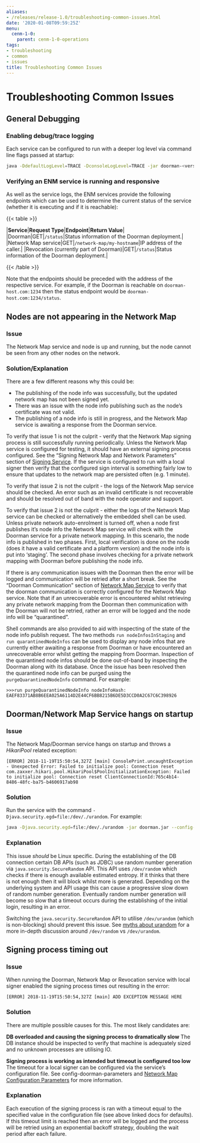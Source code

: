 ```yaml
---
aliases:
- /releases/release-1.0/troubleshooting-common-issues.html
date: '2020-01-08T09:59:25Z'
menu:
  cenm-1-0:
    parent: cenm-1-0-operations
tags:
- troubleshooting
- common
- issues
title: Troubleshooting Common Issues
---
```



# Troubleshooting Common Issues



## General Debugging


### Enabling debug/trace logging

Each service can be configured to run with a deeper log level via command line flags passed at startup:

```bash
java -DdefaultLogLevel=TRACE -DconsoleLogLevel=TRACE -jar doorman-<version>.jar --config-file <config file>
```


### Verifying an ENM service is running and responsive

As well as the service logs, the ENM services provide the following endpoints which can be used to determine the current
status of the service (whether it is executing and if it is reachable):


{{< table >}}

|**Service**|**Request Type**|**Endpoint**|**Return Value**|
|Doorman|GET|`/status`|Status information of the Doorman deployment.|
|Network Map service|GET|`/network-map/my-hostname`|IP address of the caller.|
|Revocation (currently part of Doorman)|GET|`/status`|Status information of the Doorman deployment.|

{{< /table >}}

Note that the endpoints should be preceded with the address of the respective service. For example, if the Doorman is
reachable on `doorman-host.com:1234` then the status endpoint would be `doorman-host.com:1234/status`.


## Nodes are not appearing in the Network Map


### Issue

The Network Map service and node is up and running, but the node cannot be seen from any other nodes on the network.


### Solution/Explanation

There are a few different reasons why this could be:


* The publishing of the node info was successfully, but the updated network map has not been signed yet.
* There was an issue with the node info publishing such as the node’s certificate was not valid.
* The publishing of a node info is still in progress, and the Network Map service is awaiting a response from the
Doorman service.

To verify that issue 1 is not the culprit - verify that the Network Map signing process is still successfully running
periodically. Unless the Network Map service is configured for testing, it should have an external signing process
configured. See the “Signing Network Map and Network Parameters” section of [Signing Service](signing-service.md). If the service is
configured to run with a local signer then verify that the configured sign interval is something fairly low to ensure
that updates to the network map are persisted often (e.g. 1 minute).

To verify that issue 2 is not the culprit - the logs of the Network Map service should be checked. An error such as an
invalid certificate is not recoverable and should be resolved out of band with the node operator and support.

To verify that issue 2 is not the culprit - either the logs of the Network Map service can be checked or alternatively
the embedded shell can be used. Unless private network auto-enrolment is turned off, when a node first publishes it’s
node info the Network Map service will check with the Doorman service for a private network mapping. In this scenario,
the node info is published in two phases. First, local verification is done on the node (does it have a valid
certificate and a platform version) and the node info is put into ‘staging’. The second phase involves checking for a
private network mapping with Doorman before publishing the node info.

If there is any communication issues with the Doorman then the error will be logged and communication will be retried
after a short break. See the “Doorman Communication” section of [Network Map Service](network-map.md) to verify that the doorman
communication is correctly configured for the Network Map service. Note that if an unrecoverable error is encountered
whilst retrieving any private network mapping from the Doorman then communication with the Doorman will not be retried,
rather an error will be logged and the node info will be “quarantined”.

Shell commands are also provided to aid with inspecting of the state of the node info publish request. The two methods
`run nodeInfosInStaging` and `run quarantinedNodeInfos` can be used to display any node infos that are currently either
awaiting a response from Doorman or have encountered an unrecoverable error whilst getting the mapping from Doorman.
Inspection of the quarantined node infos should be done out-of-band by inspecting the Doorman along with its database.
Once the issue has been resolved then the quarantined node info can be purged using the `purgeQuarantinedNodeInfo`
command. For example:

```guess
>>>run purgeQuarantinedNodeInfo nodeInfoHash: EAEF83371AB8B6EEA025A6114D2E44CF6BB8215B6DE5D3CCD0A2C67C6C398926
```


## Doorman/Network Map Service hangs on startup


### Issue

The Network Map/Doorman service hangs on startup and throws a *HikariPool* related exception:

```guess
[ERROR] 2018-11-19T15:50:54,327Z [main] ConsolePrint.uncaughtException - Unexpected Error: Failed to initialize pool: Connection reset
com.zaxxer.hikari.pool.HikariPool$PoolInitializationException: Failed to initialize pool: Connection reset ClientConnectionId:765c4b14-
8486-48fc-ba75-b4606917ab98
```


### Solution

Run the service with the command `-Djava.security.egd=file:/dev/./urandom`. For example:

```bash
java -Djava.security.egd=file:/dev/./urandom -jar doorman.jar --config-file doorman.conf
```


### Explanation

This issue *should* be Linux specific. During the establishing of the DB connection certain DB APIs (such as JDBC) use
random number generation via `java.security.SecureRandom` API. This API uses `/dev/random` which checks if there is
enough available estimated entropy. If it thinks that there is not enough then it will block whilst more is generated.
Depending on the underlying system and API usage this can cause a progressive slow down of random number generation.
Eventually random number generation will become so slow that a timeout occurs during the establishing of the initial
login, resulting in an error.

Switching the `java.security.SecureRandom` API to utilise `/dev/urandom` (which is non-blocking) should prevent this
issue. See [myths about urandom](https://www.2uo.de/myths-about-urandom/) for a more in-depth discussion around
`/dev/random` vs `/dev/urandom`.


## Signing process timing out


### Issue

When running the Doorman, Network Map or Revocation service with local signer enabled the signing process times out
resulting in the error:

```guess
[ERROR] 2018-11-19T15:50:54,327Z [main] ADD EXCEPTION MESSAGE HERE
```


### Solution

There are multiple possible causes for this. The most likely candidates are:

**DB overloaded and causing the signing process to dramatically slow**
The DB instance should be inspected to verify that machine is adequately sized and no unknown processes are utilising
IO.

**Signing process is working as intended but timeout is configured too low**
The timeout for a local signer can be configured via the service’s configuration file. See
config-doorman-parameters and [Network Map Configuration Parameters](config-network-map-parameters.md) for more information.


### Explanation

Each execution of the signing process is ran with a timeout equal to the specified value in the configuration file (see
above linked docs for defaults). If this timeout limit is reached then an error will be logged and the process will be
retried using an exponential backoff strategy, doubling the wait period after each failure.

